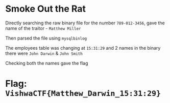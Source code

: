 # Smoke Out the Rat

Directly searching the raw binary file for the number `789-012-3456`, gave the name of the traitor - `Matthew Miller`

Then parsed the file using `mysqlbinlog`

The employees table was changing at `15:31:29` and 2 names in the binary there were `John Darwin` & `John Smith`

Checking both the names gave the flag

# Flag: `VishwaCTF{Matthew_Darwin_15:31:29}`